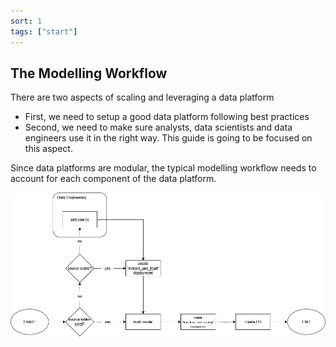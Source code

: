 ```yaml
---
sort: 1
tags: ["start"]
---
```


## The Modelling Workflow

There are two aspects of scaling and leveraging a data platform

* First, we need to setup a good data platform following best practices
* Second, we need to make sure analysts, data scientists and data engineers use it in the right way. This guide is going to be focused on this aspect.

Since data platforms are modular, the typical modelling workflow needs to account for each component of the data platform.

![data modelling workflow](data_modelling_workflow.png "Data Modelling Workflow")